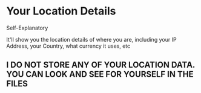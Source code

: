 # Your Location Details

Self-Explanatory

It'll show you the location details of where you are, including your IP Address, your Country, what currency it uses, etc

## I DO NOT STORE ANY OF YOUR LOCATION DATA. YOU CAN LOOK AND SEE FOR YOURSELF IN THE FILES
